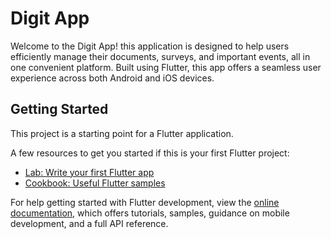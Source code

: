 <h1>Digit App</h1>

<p>Welcome to the Digit App! this application is designed to help users efficiently manage their documents, surveys, and important events, all in one convenient platform. Built using Flutter, this app offers a seamless user experience across both Android and iOS devices.</p>

<p></p>

## Getting Started

This project is a starting point for a Flutter application.

A few resources to get you started if this is your first Flutter project:

- [Lab: Write your first Flutter app](https://docs.flutter.dev/get-started/codelab)
- [Cookbook: Useful Flutter samples](https://docs.flutter.dev/cookbook)

For help getting started with Flutter development, view the
[online documentation](https://docs.flutter.dev/), which offers tutorials,
samples, guidance on mobile development, and a full API reference.
